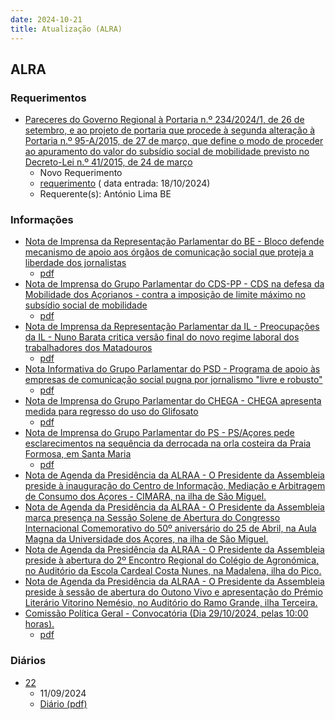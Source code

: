 ```yaml
---
date: 2024-10-21
title: Atualização (ALRA)
---
```

## ALRA

### Requerimentos

* [Pareceres do Governo Regional à Portaria n.º 234/2024/1, de 26 de setembro, e ao projeto de portaria que procede à segunda alteração à Portaria n.º 95-A/2015, de 27 de março, que define o modo de proceder ao apuramento do valor do subsídio social de mobilidade previsto no Decreto-Lei n.º 41/2015, de 24 de março](http://base.alra.pt:82/4DACTION/w_pesquisa_registo/4/8555)
  * Novo Requerimento
  * [requerimento](http://base.alra.pt:82/Doc_Req/XIIIreque180.pdf) ( data entrada: 18/10/2024)
  * Requerente(s): António Lima BE

### Informações

* [Nota de Imprensa da Representação Parlamentar do BE - Bloco defende mecanismo de apoio aos órgãos de comunicação social que proteja a liberdade dos jornalistas](http://base.alra.pt:82/4DACTION/w_pesquisa_registo/8/20464)
  * [pdf](http://base.alra.pt:82/Doc_Noticias/NI20464.pdf)
* [Nota de Imprensa do Grupo Parlamentar do CDS-PP - CDS na defesa da Mobilidade dos Açorianos - contra a imposição de limite máximo no subsídio social de mobilidade](http://base.alra.pt:82/4DACTION/w_pesquisa_registo/8/20465)
  * [pdf](http://base.alra.pt:82/Doc_Noticias/NI20465.pdf)
* [Nota de Imprensa da Representação Parlamentar da IL - Preocupações da IL - Nuno Barata critica versão final do novo regime laboral dos trabalhadores dos Matadouros](http://base.alra.pt:82/4DACTION/w_pesquisa_registo/8/20466)
  * [pdf](http://base.alra.pt:82/Doc_Noticias/NI20466.pdf)
* [Nota Informativa do Grupo Parlamentar do PSD - Programa de apoio às empresas de comunicação social pugna por jornalismo "livre e robusto"](http://base.alra.pt:82/4DACTION/w_pesquisa_registo/8/20467)
  * [pdf](http://base.alra.pt:82/Doc_Noticias/NI20467.pdf)
* [Nota de Imprensa do Grupo Parlamentar do CHEGA - CHEGA apresenta medida para regresso do uso do Glifosato](http://base.alra.pt:82/4DACTION/w_pesquisa_registo/8/20468)
  * [pdf](http://base.alra.pt:82/Doc_Noticias/NI20468.pdf)
* [Nota de Imprensa do Grupo Parlamentar do PS - PS/Açores pede esclarecimentos na sequência da derrocada na orla costeira da Praia Formosa, em Santa Maria](http://base.alra.pt:82/4DACTION/w_pesquisa_registo/8/20469)
  * [pdf](http://base.alra.pt:82/Doc_Noticias/NI20469.pdf)
* [Nota de Agenda da Presidência da ALRAA - O Presidente da Assembleia preside à inauguração do Centro de Informação, Mediação e Arbitragem de Consumo dos Açores - CIMARA, na ilha de São Miguel.](http://base.alra.pt:82/4DACTION/w_pesquisa_registo/8/20470)
* [Nota de Agenda da Presidência da ALRAA - O Presidente da Assembleia marca presença na Sessão Solene de Abertura do Congresso Internacional Comemorativo do 50º aniversário do 25 de Abril, na Aula Magna da Universidade dos Açores, na ilha de São Miguel.](http://base.alra.pt:82/4DACTION/w_pesquisa_registo/8/20471)
* [Nota de Agenda da Presidência da ALRAA - O Presidente da Assembleia preside à abertura do 2º Encontro Regional do Colégio de Agronómica, no Auditório da Escola Cardeal Costa Nunes, na Madalena, ilha do Pico.](http://base.alra.pt:82/4DACTION/w_pesquisa_registo/8/20472)
* [Nota de Agenda da Presidência da ALRAA - O Presidente da Assembleia preside à sessão de abertura do Outono Vivo e apresentação do Prémio Literário Vitorino Nemésio, no Auditório do Ramo Grande, ilha Terceira.](http://base.alra.pt:82/4DACTION/w_pesquisa_registo/8/20473)
* [Comissão Política Geral - Convocatória (Dia 29/10/2024, pelas 10:00 horas).](http://base.alra.pt:82/4DACTION/w_pesquisa_registo/8/20474)
  * [pdf](http://base.alra.pt:82/Doc_Noticias/NI20474.pdf)

### Diários

* [22](http://base.alra.pt:82/4DACTION/w_pesquisa_registo/10/2791)
  * 11/09/2024
  * [Diário (pdf)](http://base.alra.pt:82/Diario/XIII22.pdf)
